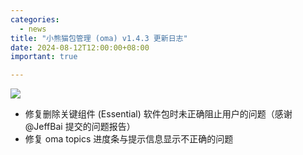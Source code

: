 ```yaml
---
categories:
  - news
title: "小熊猫包管理 (oma) v1.4.3 更新日志"
date: 2024-08-12T12:00:00+08:00
important: true

---
```

![](/assets/oma/oma-slim.png)

- 修复删除关键组件 (Essential) 软件包时未正确阻止用户的问题（感谢 @JeffBai 提交的问题报告）
- 修复 oma topics 进度条与提示信息显示不正确的问题
